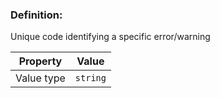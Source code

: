 ### Definition: 

Unique code identifying a specific error/warning

| Property | Value |
|----------|--------|
| Value type | `string` |